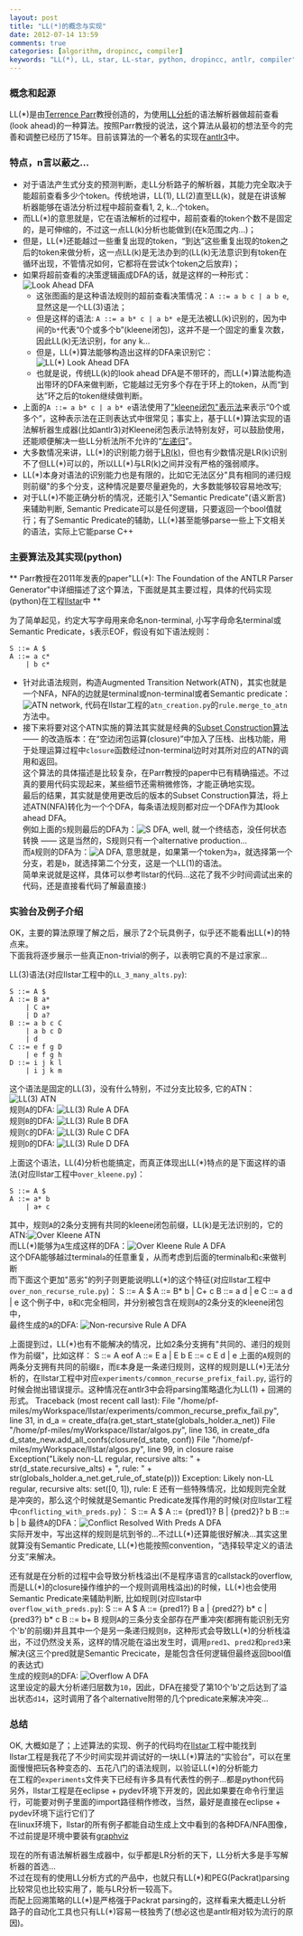 ```yaml
---
layout: post
title: "LL(*)的概念与实现"
date: 2012-07-14 13:59
comments: true
categories: [algorithm, dropincc, compiler]
keywords: "LL(*), LL, star, LL-star, python, dropincc, antlr, compiler"
---
```


### 概念和起源

LL(\*)是由[Terrence Parr](http://www.cs.usfca.edu/~parrt/)教授创造的，为使用[LL分析](http://en.wikipedia.org/wiki/LL_parsing)的语法解析器做超前查看(look ahead)的一种算法。按照Parr教授的说法，这个算法从最初的想法至今的完善和调整已经历了15年。目前该算法的一个著名的实现在[antlr3](http://www.antlr.org/)中。  

### 特点，n言以蔽之...

* 对于语法产生式分支的预测判断，走LL分析路子的解析器，其能力完全取决于能超前查看多少个token。传统地讲，LL(1), LL(2)直至LL(k)，就是在讲该解析器能够在语法分析过程中超前查看1, 2, k...个token。  
* 而LL(\*)的意思就是，它在语法解析的过程中，超前查看的token个数不是固定的，是可伸缩的，不过这一点LL(k)分析也能做到(在k范围之内...)；  
* 但是，LL(\*)还能越过一些重复出现的token，“到达”这些重复出现的token之后的token来做分析，这一点LL(k)是无法办到的(LL(k)无法意识到有token在循环出现，不管情况如何，它都将在尝试k个token之后放弃)；  
* 如果将超前查看的决策逻辑画成DFA的话，就是这样的一种形式：![Look Ahead DFA](/images/ll3.png "Look Ahead DFA")
    * 这张图画的是这种语法规则的超前查看决策情况：`A ::= a b c | a b e`, 显然这是一个LL(3)语法；
    * 但是这样的语法: `A ::= a b* c | a b* e`是无法被LL(k)识别的，因为中间的`b*`代表“0个或多个b”(kleene闭包)，这并不是一个固定的重复次数，因此LL(k)无法识别，for any k...
    * 但是，LL(\*)算法能够构造出这样的DFA来识别它：![LL(\*) Look Ahead DFA](/images/llstar.png "LL(*) Look Ahead DFA")
    * 也就是说，传统LL(k)的look ahead DFA是不带环的，而LL(\*)算法能构造出带环的DFA来做判断，它能越过无穷多个存在于环上的token，从而“到达”环之后的token继续做判断。
* 上面的`A ::= a b* c | a b* e`语法使用了["kleene闭包"表示法](/blog/left-recursion-removal-using-kleene-closure/)来表示“0个或多个”，这种表示法在正则表达式中很常见；事实上，基于LL(\*)算法实现的语法解析器生成器(比如antlr3)对Kleene闭包表示法特别友好，可以鼓励使用，还能顺便解决一些LL分析法所不允许的“[左递归](http://en.wikipedia.org/wiki/Left_recursion)”。
* 大多数情况来讲，LL(\*)的识别能力弱于[LR(k)](http://en.wikipedia.org/wiki/LR_parser)，但也有少数情况是LR(k)识别不了但LL(\*)可以的，所以LL(\*)与LR(k)之间并没有严格的强弱顺序。
* LL(\*)本身对语法的识别能力也是有限的，比如它无法区分"具有相同的递归规则前缀"的多个分支，这种情况是要尽量避免的，大多数能够较容易地改写;
* 对于LL(\*)不能正确分析的情况，还能引入"Semantic Predicate"(语义断言)来辅助判断, Semantic Predicate可以是任何逻辑，只要返回一个bool值就行；有了Semantic Predicate的辅助，LL(\*)甚至能够parse一些上下文相关的语法，实际上它能parse C++     

### 主要算法及其实现(python)

** Parr教授在2011年发表的paper"LL(\*): The Foundation of the ANTLR Parser Generator"中详细描述了这个算法，下面就是其主要过程，具体的代码实现(python)在工程[llstar](https://github.com/pfmiles/llstar)中 **  

<!-- more -->
为了简单起见，约定大写字母用来命名non-terminal, 小写字母命名terminal或Semantic Predicate，`$`表示EOF，假设有如下语法规则：

    S ::= A $  
    A ::= a c*  
        | b c*  

* 针对此语法规则，构造Augmented Transition Network(ATN)，其实也就是一个NFA，NFA的边就是terminal或non-terminal或者Semantic predicate：![ATN network](/images/atn.png), 代码在llstar工程的`atn_creation.py`的`rule.merge_to_atn`方法中。  
* 接下来将要对这个ATN实施的算法其实就是经典的[Subset Construction算法](http://en.wikipedia.org/wiki/Powerset_construction) —— 的改造版本：在“空边闭包运算(closure)”中加入了压栈、出栈功能，用于处理运算过程中`closure`函数经过non-terminal边时对其所对应的ATN的调用和返回。  
这个算法的具体描述是比较复杂，在Parr教授的paper中已有精确描述。不过真的要用代码实现起来，某些细节还需稍微修饰，才能正确地实现。  
最后的结果，其实就是使用更改后的版本的Subset Construction算法，将上述ATN(NFA)转化为一个个DFA，每条语法规则都对应一个DFA作为其look ahead DFA。  
例如上面的`S`规则最后的DFA为：![S DFA](/images/sdfa.png), well, 就一个终结态，没任何状态转换 —— 这是当然的，S规则只有一个alternative production...   
而`A`规则的DFA为：![A DFA](/images/adfa.png), 意思就是，如果第一个token为`a`，就选择第一个分支，若是`b`，就选择第二个分支，这是一个LL(1)的语法。  
简单来说就是这样，具体可以参考llstar的代码...这花了我不少时间调试出来的代码，还是直接看代码了解最直接:)

### 实验台及例子介绍

OK，主要的算法原理了解之后，展示了2个玩具例子，似乎还不能看出LL(\*)的特点来。  
下面我将逐步展示一些真正non-trivial的例子，以表明它真的不是过家家...

LL(3)语法(对应llstar工程中的`LL_3_many_alts.py`): 

    S ::= A $
    A ::= B a*
        | C a+
        | D a?
    B ::= a b c C
        | a b c D
        | d
    C ::= e f g D
        | e f g h
    D ::= i j k l
        | i j k m

这个语法是固定的LL(3)，没有什么特别，不过分支比较多, 它的ATN：![LL(3) ATN](/images/ll3atn.png)  
规则`A`的DFA: ![LL(3) Rule A DFA](/images/llstar/ll3adfa.png)  
规则`B`的DFA: ![LL(3) Rule B DFA](/images/llstar/ll3bdfa.png)  
规则`C`的DFA: ![LL(3) Rule C DFA](/images/llstar/ll3cdfa.png)  
规则`D`的DFA: ![LL(3) Rule D DFA](/images/llstar/ll3ddfa.png)  

上面这个语法，LL(4)分析也能搞定，而真正体现出LL(\*)特点的是下面这样的语法(对应llstar工程中`over_kleene.py`)：

    S ::= A $
    A ::= a* b
        | a+ c

其中，规则`A`的2条分支拥有共同的kleene闭包前缀，LL(k)是无法识别的，它的ATN:![Over Kleene ATN](/images/llstar/overkleeneatn.png)  
而LL(\*)能够为`A`生成这样的DFA：![Over Kleene Rule A DFA](/images/llstar/overkleeneadfa.png)  
这个DFA能够越过terminal`a`的任意重复，从而考虑到后面的terminal`b`和`c`来做判断  
而下面这个更加"恶劣"的列子则更能说明LL(\*)的这个特征(对应llstar工程中`over_non_recurse_rule.py`)：
    S ::= A $
    A ::= B* b
        | C+ c
    B ::= a d
        | e
    C ::= a d
        | e
这个例子中，`B`和`C`完全相同，并分别被包含在规则`A`的2条分支的kleene闭包中，  
最终生成的`A`的DFA: ![Non-recursive Rule A DFA](/images/llstar/nonrecursiveradfa.png)  

上面提到过，LL(\*)也有不能解决的情况，比如2条分支拥有"共同的、递归的规则作为前缀"，比如这样：
    S ::= A eof
    A ::= E a
        | E b
    E ::= c E d
        | e
上面的`A`规则的两条分支拥有共同的前缀`E`，而`E`本身是一条递归规则，这样的规则是LL(\*)无法分析的，在llstar工程中对应`experiments/common_recurse_prefix_fail.py`, 运行的时候会抛出错误提示。这种情况在antlr3中会将parsing策略退化为LL(1) + 回溯的形式。
    Traceback (most recent call last):
      File "/home/pf-miles/myWorkspace/llstar/experiments/common_recurse_prefix_fail.py", line 31, in <module>
        d_a = create_dfa(ra.get_start_state(globals_holder.a_net))
      File "/home/pf-miles/myWorkspace/llstar/algos.py", line 136, in create_dfa
        d_state_new.add_all_confs(closure(d_state, conf))
      File "/home/pf-miles/myWorkspace/llstar/algos.py", line 99, in closure
        raise Exception("Likely non-LL regular, recursive alts: " + str(d_state.recursive_alts) + ", rule: " + str(globals_holder.a_net.get_rule_of_state(p)))
    Exception: Likely non-LL regular, recursive alts: set([0, 1]), rule: E
还有一些特殊情况，比如规则完全就是冲突的，那么这个时候就是Semantic Predicate发挥作用的时候(对应llstar工程中`conflicting_with_preds.py`)：
    S ::= A $
    A ::= {pred1}? B
        | {pred2}? b
    B ::= b
        | b
最终`A`的DFA：![Conflict Resolved With Preds A DFA](/images/llstar/confresolvedwithpredsadfa.png)  
实际开发中，写出这样的规则是坑到爷的...不过LL(\*)还算能很好解决...其实这里就算没有Semantic Predicate, LL(\*)也能按照convention，“选择较早定义的语法分支”来解决。

还有就是在分析的过程中会导致分析栈溢出(不是程序语言的callstack的overflow, 而是LL(\*)的closure操作维护的一个规则调用栈溢出)的时候，LL(\*)也会使用Semantic Predicate来辅助判断, 比如规则(对应llstar中`overflow_with_preds.py`):
    S ::= A $
    A ::= {pred1?} B a
        | {pred2?} b* c
        | {pred3?} b* c
    B ::= b+ B
规则`A`的三条分支全部存在严重冲突(都拥有能识别无穷个'b'的前缀)并且其中一个是另一条递归规则`B`，这种形式会导致LL(\*)的分析栈溢出，不过仍然没关系，这样的情况能在溢出发生时，调用`pred1`、`pred2`和`pred3`来解决(这三个pred就是Semantic Precicate，是能包含任何逻辑但最终返回bool值的表达式)  
生成的规则`A`的DFA: ![Overflow A DFA](/images/llstar/overflowadfa.png)  
这里设定的最大分析递归层数为`10`，因此，DFA在接受了第10个'b'之后达到了溢出状态`d14`，这时调用了各个alternative附带的几个predicate来解决冲突...

### 总结

OK, 大概如是了；上述算法的实现、例子的代码均在[llstar](https://github.com/pfmiles/llstar)工程中能找到  
llstar工程是我花了不少时间实现并调试好的一块LL(\*)算法的“实验台”，可以在里面慢慢把玩各种变态的、五花八门的语法规则，以验证LL(\*)的分析能力  
在工程的`experiments`文件夹下已经有许多具有代表性的例子...都是python代码  
另外，llstar工程是在eclipse + pydev环境下开发的，因此如果要在命令行里运行，可能要对例子里面的import路径稍作修改，当然，最好是直接在eclipse + pydev环境下运行它们了  
在linux环境下，llstar的所有例子都能自动生成上文中看到的各种DFA/NFA图像，不过前提是环境中要装有[graphviz](http://www.graphviz.org/)  

现在的所有语法解析器生成器中，似乎都是LR分析的天下，LL分析大多是手写解析器的首选...  
不过在现有的使用LL分析方式的产品中，也就只有LL(\*)和PEG(Packrat)parsing比较常见也比较实用了，能与LR分析一较高下。  
而配上回溯策略的LL(\*)是严格强于Packrat parsing的，这样看来大概走LL分析路子的自动化工具也只有LL(\*)容易一枝独秀了(想必这也是antlr相对较为流行的原因)。
